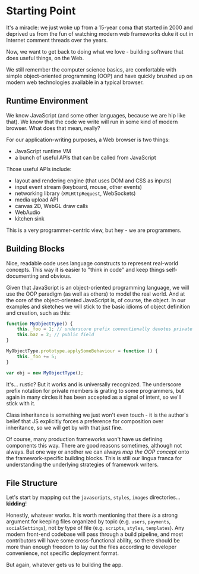 # Starting Point

It's a miracle: we just woke up from a 15-year coma that started in 2000 and deprived us from the fun of watching modern web frameworks duke it out in Internet comment threads over the years.

Now, we want to get back to doing what we love - building software that does useful things, on the Web.

We still remember the computer science basics, are comfortable with simple object-oriented programming (OOP) and have quickly brushed up on modern web technologies available in a typical browser.

## Runtime Environment

We know JavaScript (and some other languages, because we are hip like that). We know that the code we write will run in some kind of modern browser. What does that mean, really?

For our application-writing purposes, a Web browser is two things:

- JavaScript runtime VM
- a bunch of useful APIs that can be called from JavaScript

Those useful APIs include:

- layout and rendering engine (that uses DOM and CSS as inputs)
- input event stream (keyboard, mouse, other events)
- networking library (`XMLHttpRequest`, WebSockets)
- media upload API
- canvas 2D, WebGL draw calls
- WebAudio
- kitchen sink

This is a very programmer-centric view, but hey - we are programmers.

## Building Blocks

Nice, readable code uses language constructs to represent real-world concepts. This way it is easier to "think in code" and keep things self-documenting and obvious.

Given that JavaScript is an object-oriented programming language, we will use the OOP paradigm (as well as others) to model the real world. And at the core of the object-oriented JavaScript is, of course, the object. In our examples and sketches we will stick to the basic idioms of object definition and creation, such as this:

```js
function MyObjectType() {
    this._foo = 1; // underscore prefix conventionally denotes private state
    this.baz = 2; // public field
}

MyObjectType.prototype.applySomeBehaviour = function () {
    this._foo += 5;
}

var obj = new MyObjectType();
```

It's... rustic? But it works and is universally recognized. The underscore prefix notation for private members is grating to some programmers, but again in many circles it has been accepted as a signal of intent, so we'll stick with it.

Class inheritance is something we just won't even touch - it is the author's belief that JS explicitly forces a preference for composition over inheritance, so we will get by with that just fine.

Of course, many production frameworks won't have us defining components this way. There are good reasons sometimes, although not always. But one way or another we can always *map the OOP concept* onto the framework-specific building blocks. This is still our lingua franca for understanding the underlying strategies of framework writers.

## File Structure

Let's start by mapping out the `javascripts`, `styles`, `images` directories... **kidding**!

Honestly, whatever works. It is worth mentioning that there *is* a strong argument for keeping files organized by topic (e.g. `users`, `payments`, `socialSettings`), not by type of file (e.g. `scripts`, `styles`, `templates`). Any modern front-end codebase will pass through a build pipeline, and most contributors will have some cross-functional ability, so there should be more than enough freedom to lay out the files according to developer convenience, not specific deployment format.

But again, whatever gets us to building the app.

